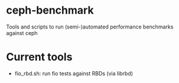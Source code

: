 # ceph-benchmark
Tools and scripts to run (semi-)automated performance benchmarks against ceph

# Current tools
- fio_rbd.sh: run fio tests against RBDs (via librbd)
